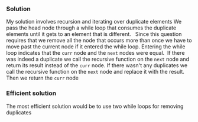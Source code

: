 ### Solution
My solution involves recursion and iterating over duplicate elements
​
​
We pass the head node through a while loop that consumes the duplicate elements until it gets to an element that is different.
​
​
Since this question requires that we remove all the node that occurs more than once we have to move past the current node if it entered the while loop. Entering the while loop indicates that the `curr` node and the `next` nodes were equal.
​
If there was indeed a duplicate we call the recursive function on the `next` node and return its result instead of the `curr` node.
If there wasn't any duplicates we call the recursive function on the `next` node and replace it with the result. Then we return the `curr` node
​
### Efficient solution
The most efficient solution would be to use two while loops for removing duplicates
​